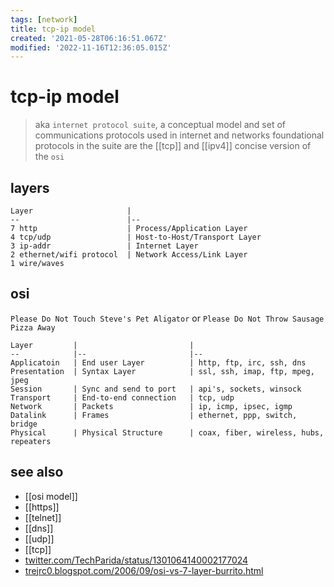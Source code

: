 ```yaml
---
tags: [network]
title: tcp-ip model
created: '2021-05-28T06:16:51.067Z'
modified: '2022-11-16T12:36:05.015Z'
---
```


# tcp-ip model

> aka `internet protocol suite`, a conceptual model and set of communications protocols used in internet and networks
> foundational protocols in the suite are the [[tcp]] and [[ipv4]]
> concise version of the `osi`

## layers

```
Layer                     |
--                        |--
7 http                    | Process/Application Layer
4 tcp/udp                 | Host-to-Host/Transport Layer
3 ip-addr                 | Internet Layer
2 ethernet/wifi protocol  | Network Access/Link Layer
1 wire/waves
```

## osi

`Please Do Not Touch Steve's Pet Aligator` or `Please Do Not Throw Sausage Pizza Away`

```
Layer         |                         |
--            |--                       |--
Applicatoin   | End user Layer          | http, ftp, irc, ssh, dns
Presentation  | Syntax Layer            | ssl, ssh, imap, ftp, mpeg, jpeg
Session       | Sync and send to port   | api's, sockets, winsock
Transport     | End-to-end connection   | tcp, udp
Network       | Packets                 | ip, icmp, ipsec, igmp
Datalink      | Frames                  | ethernet, ppp, switch, bridge
Physical      | Physical Structure      | coax, fiber, wireless, hubs, repeaters
```

## see also

- [[osi model]]
- [[https]]
- [[telnet]]
- [[dns]]
- [[udp]]
- [[tcp]]
- [twitter.com/TechParida/status/1301064140002177024](https://twitter.com/TechParida/status/1301064140002177024)
- [trejrc0.blogspot.com/2006/09/osi-vs-7-layer-burrito.html](https://trejrc0.blogspot.com/2006/09/osi-vs-7-layer-burrito.html)
